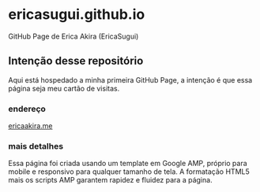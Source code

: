 # ericasugui.github.io
GitHub Page de Erica Akira (EricaSugui)

## Intenção desse repositório
Aqui está hospedado a minha primeira GitHub Page, a intenção é que essa página seja meu cartão de visitas.

### endereço
[ericaakira.me](http://ericaakira.me/)

### mais detalhes
Essa página foi criada usando um template em Google AMP, próprio para mobile e responsivo para qualquer tamanho de tela. A formatação HTML5 mais os scripts AMP garantem rapidez e fluidez para a página. 
